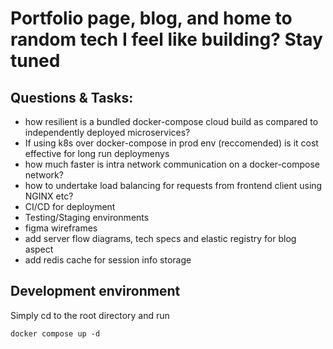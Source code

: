 # Portfolio page, blog, and home to random tech I feel like building? Stay tuned

## Questions & Tasks:
- how resilient is a bundled docker-compose cloud build as compared to independently deployed microservices?
- If using k8s over docker-compose in prod env (reccomended) is it cost effective for long run deploymenys
- how much faster is intra network communication on a docker-compose network?
- how to undertake load balancing for requests from frontend client using NGINX etc?
- CI/CD for deployment
- Testing/Staging environments
- figma wireframes 
- add server flow diagrams, tech specs and elastic registry for blog aspect
- add redis cache for session info storage

## Development environment

Simply cd to the root directory and run

```
docker compose up -d
```
